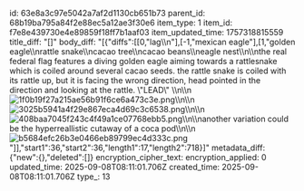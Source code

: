 id: 63e8a3c97e5042a7af2d1130cb651b73
parent_id: 68b19ba795a84f2e88ec5a12ae3f30e6
item_type: 1
item_id: f7e8e439730e4e89859f18ff7b1aaf03
item_updated_time: 1757318815559
title_diff: "[]"
body_diff: "[{\"diffs\":[[0,\"lag\\\n\"],[-1,\"mexican eagle\"],[1,\"golden eagle\\\nrattle snake\\\ncacao tree\\\ncacao beans\\\neagle nest\\\n\\\nthe real federal flag features a diving golden eagle aiming towards a rattlesnake which is coiled around several cacao seeds. the rattle snake is coiled with its rattle up, but it is facing the wrong direction, head pointed in the direction and looking at the rattle. \\\"LEAD\\\" \\\n\\\n![1f0b19f27a215ae56b91f6ce6a473c3e.png](:/f358cad7ffa747038a80d4e64bb1b7e2)\\\n\\\n![3025b5941a4f29e867eca4d69c3c6538.png](:/d9ab1ab5381545e59a3ed5e5136eaa9f)\\\n\\\n![408baa7045f243c4f49a1ce07768ebb5.png](:/efad92dac2dc46fca365990b6034f4a2)\\\n\\\nanother variation could be the hyperreallistic cutaway of a coca pod\\\n\\\n![b5684efc26b3e0466eb89799ec4d333c.png](:/41aed6bda302498c8e2ff3b2928a84a8)\"]],\"start1\":36,\"start2\":36,\"length1\":17,\"length2\":718}]"
metadata_diff: {"new":{},"deleted":[]}
encryption_cipher_text: 
encryption_applied: 0
updated_time: 2025-09-08T08:11:01.706Z
created_time: 2025-09-08T08:11:01.706Z
type_: 13